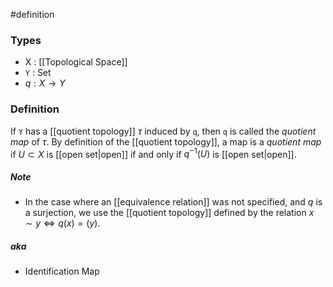 #definition
### Types
- X : [[Topological Space]]
- `Y` : Set
- $q : X \to Y$
### Definition
If `Y` has a [[quotient topology]] $\tau$ induced by `q`, then `q` is called the *quotient map* of $\tau$. By definition of the [[quotient topology]], a map is a *quotient map* if $U \subset X$ is [[open set|open]] if and only if  $q^{-1}\left( U \right)$ is [[open set|open]].
##### Note
- In the case where an [[equivalence relation]] was not specified, and $q$ is a surjection, we use the [[quotient topology]] defined by the relation $x \sim y \iff q\left( x \right) = \left( y \right)$.

##### aka
- Identification Map